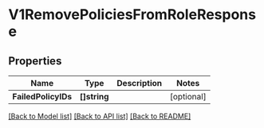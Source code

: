 # V1RemovePoliciesFromRoleResponse

## Properties

Name | Type | Description | Notes
------------ | ------------- | ------------- | -------------
**FailedPolicyIDs** | **[]string** |  | [optional] 

[[Back to Model list]](../README.md#documentation-for-models) [[Back to API list]](../README.md#documentation-for-api-endpoints) [[Back to README]](../README.md)


